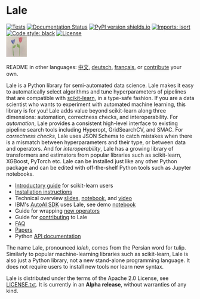 # Lale

[![Tests](https://github.com/IBM/lale/workflows/Tests/badge.svg?branch=master)](https://github.com/IBM/lale/actions?query=workflow%3ATests+branch%3Amaster)
[![Documentation Status](https://readthedocs.org/projects/lale/badge/?version=latest)](https://lale.readthedocs.io/en/latest/?badge=latest)
[![PyPI version shields.io](https://img.shields.io/pypi/v/lale?color=success)](https://pypi.python.org/pypi/lale/)
[![Imports: isort](https://img.shields.io/badge/%20imports-isort-%231674b1?style=flat&labelColor=ef8336)](https://pycqa.github.io/isort/)
[![Code style: black](https://img.shields.io/badge/code%20style-black-000000.svg)](https://github.com/psf/black)
[![License](https://img.shields.io/badge/License-Apache%202.0-blue.svg)](https://opensource.org/licenses/Apache-2.0)
<br />
<img src="https://github.com/IBM/lale/raw/master/docs/img/lale_logo.jpg" alt="logo" width="55px"/>

README in other languages: 
[中文](https://github.com/IBM/lale/blob/master/docs/README-cn.md),
[deutsch](https://github.com/IBM/lale/blob/master/docs/README-de.md),
[français](https://github.com/IBM/lale/blob/master/docs/README-fr.md),
or [contribute](https://github.com/IBM/lale/blob/master/CONTRIBUTING.md) your own.

Lale is a Python library for semi-automated data science.
Lale makes it easy to automatically select algorithms and tune
hyperparameters of pipelines that are compatible with
[scikit-learn](https://scikit-learn.org), in a type-safe fashion.  If
you are a data scientist who wants to experiment with automated
machine learning, this library is for you!
Lale adds value beyond scikit-learn along three dimensions:
automation, correctness checks, and interoperability.
For *automation*, Lale provides a consistent high-level interface to
existing pipeline search tools including Hyperopt, GridSearchCV, and SMAC.
For *correctness checks*, Lale uses JSON Schema to catch mistakes when
there is a mismatch between hyperparameters and their type, or between
data and operators.
And for *interoperability*, Lale has a growing library of transformers
and estimators from popular libraries such as scikit-learn, XGBoost,
PyTorch etc.
Lale can be installed just like any other Python package and can be
edited with off-the-shelf Python tools such as Jupyter notebooks.

* [Introductory guide](https://nbviewer.jupyter.org/github/IBM/lale/blob/master/examples/docs_guide_for_sklearn_users.ipynb) for scikit-learn users
* [Installation instructions](https://github.com/IBM/lale/blob/master/docs/installation.rst)
* Technical overview [slides](https://github.com/IBM/lale/blob/master/talks/2019-1105-lale.pdf), [notebook](https://nbviewer.jupyter.org/github/IBM/lale/blob/master/examples/talk_2019-1105-lale.ipynb), and [video](https://www.youtube.com/watch?v=R51ZDJ64X18&list=PLGVZCDnMOq0pwoOqsaA87cAoNM4MWr51M&index=35&t=0s)
* IBM's [AutoAI SDK](http://wml-api-pyclient-v4.mybluemix.net/#autoai-beta-ibm-cloud-only) uses Lale, see demo [notebook](https://dataplatform.cloud.ibm.com/exchange/public/entry/view/8bddf7f7e5d004a009c643750b16d0c0)
* Guide for wrapping [new operators](https://nbviewer.jupyter.org/github/IBM/lale/blob/master/examples/docs_new_operators.ipynb)
* Guide for [contributing](https://github.com/IBM/lale/blob/master/CONTRIBUTING.md) to Lale
* [FAQ](https://github.com/IBM/lale/blob/master/docs/faq.rst)
* [Papers](https://github.com/IBM/lale/blob/master/docs/papers.rst)
* Python [API documentation](https://lale.readthedocs.io/en/latest/)

The name Lale, pronounced *laleh*, comes from the Persian word for
tulip. Similarly to popular machine-learning libraries such as
scikit-learn, Lale is also just a Python library, not a new stand-alone
programming language. It does not require users to install new tools
nor learn new syntax.

Lale is distributed under the terms of the Apache 2.0 License, see
[LICENSE.txt](https://github.com/IBM/lale/blob/master/LICENSE.txt).
It is currently in an **Alpha release**, without warranties of any
kind.
